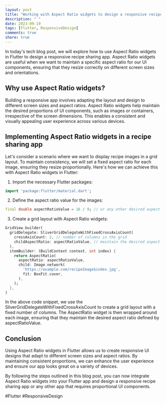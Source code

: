 ```yaml
---
layout: post
title: "Working with Aspect Ratio widgets to design a responsive recipe sharing app in Flutter"
description: " "
date: 2023-09-19
tags: [Flutter, ResponsiveDesign]
comments: true
share: true
---
```


In today's tech blog post, we will explore how to use Aspect Ratio widgets in Flutter to design a responsive recipe sharing app. Aspect Ratio widgets are useful when we want to maintain a specific aspect ratio for our UI components, ensuring that they resize correctly on different screen sizes and orientations.

## Why use Aspect Ratio widgets?

Building a responsive app involves adapting the layout and design to different screen sizes and aspect ratios. Aspect Ratio widgets help maintain the desired proportions of UI components, such as images or containers, irrespective of the screen dimensions. This enables a consistent and visually appealing user experience across various devices.

## Implementing Aspect Ratio widgets in a recipe sharing app

Let's consider a scenario where we want to display recipe images in a grid layout. To maintain consistency, we will set a fixed aspect ratio for each image, ensuring they resize proportionally. Here's how we can achieve this with Aspect Ratio widgets in Flutter:

1. Import the necessary Flutter packages:
```dart
import 'package:flutter/material.dart';
```

2. Define the aspect ratio value for the images:
```dart
final double aspectRatioValue = 16 / 9; // or any other desired aspect ratio
```

3. Create a grid layout with Aspect Ratio widgets:
```dart
GridView.builder(
  gridDelegate: SliverGridDelegateWithFixedCrossAxisCount(
    crossAxisCount: 2, // number of columns in the grid
    childAspectRatio: aspectRatioValue, // maintain the desired aspect ratio
  ),
  itemBuilder: (BuildContext context, int index) {
    return AspectRatio(
      aspectRatio: aspectRatioValue,
      child: Image.network(
        'https://example.com/recipeImage$index.jpg',
        fit: BoxFit.cover,
      ),
    );
  },
)
```

In the above code snippet, we use the SliverGridDelegateWithFixedCrossAxisCount to create a grid layout with a fixed number of columns. The AspectRatio widget is then wrapped around each image, ensuring that they maintain the desired aspect ratio defined by aspectRatioValue.

## Conclusion

Using Aspect Ratio widgets in Flutter allows us to create responsive UI designs that adapt to different screen sizes and aspect ratios. By maintaining consistent proportions, we can enhance the user experience and ensure our app looks great on a variety of devices.

By following the steps outlined in this blog post, you can now integrate Aspect Ratio widgets into your Flutter app and design a responsive recipe sharing app or any other app that requires proportional UI components.

#Flutter #ResponsiveDesign